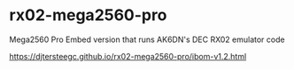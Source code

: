 # rx02-mega2560-pro
Mega2560 Pro Embed version that runs AK6DN's DEC RX02 emulator code



https://djtersteegc.github.io/rx02-mega2560-pro/ibom-v1.2.html

